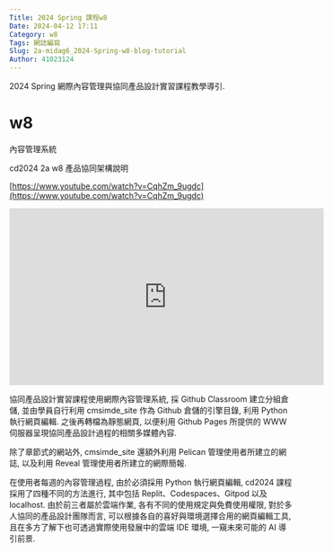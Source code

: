 ```yaml
---
Title: 2024 Spring 課程w8
Date: 2024-04-12 17:11
Category: w8
Tags: 網誌編寫
Slug: 2a-midag6_2024-Spring-w8-blog-tutorial
Author: 41023124
---
```


2024 Spring 網際內容管理與協同產品設計實習課程教學導引.

<!-- PELICAN_END_SUMMARY -->

# w8

內容管理系統

cd2024 2a w8 產品協同架構說明

[https://www.youtube.com/watch?v=CqhZm_9ugdc](https://www.youtube.com/watch?v=CqhZm_9ugdc)

<iframe width="560" height="315" src="https://www.youtube.com/embed/CqhZm_9ugdc?si=s95dvXVvf3pzWvSD" title="YouTube video player" frameborder="0" allow="accelerometer; autoplay; clipboard-write; encrypted-media; gyroscope; picture-in-picture; web-share" referrerpolicy="strict-origin-when-cross-origin" allowfullscreen></iframe>


協同產品設計實習課程使用網際內容管理系統, 採 Github Classroom 建立分組倉儲, 並由學員自行利用 cmsimde_site 作為 Github 倉儲的引擎目錄, 利用 Python 執行網頁編輯. 之後再轉檔為靜態網頁, 以便利用 Github Pages 所提供的 WWW 伺服器呈現協同產品設計過程的相關多媒體內容.

除了章節式的網站外, cmsimde_site 還額外利用 Pelican 管理使用者所建立的網誌, 以及利用 Reveal 管理使用者所建立的網際簡報.

在使用者每週的內容管理過程, 由於必須採用 Python 執行網頁編輯, cd2024 課程採用了四種不同的方法進行, 其中包括 Replit、Codespaces、Gitpod 以及 localhost. 由於前三者屬於雲端作業, 各有不同的使用規定與免費使用權限, 對於多人協同的產品設計團隊而言, 可以根據各自的喜好與環境選擇合用的網頁編輯工具, 且在多方了解下也可透過實際使用發展中的雲端 IDE 環境, 一窺未來可能的 AI 導引前景.